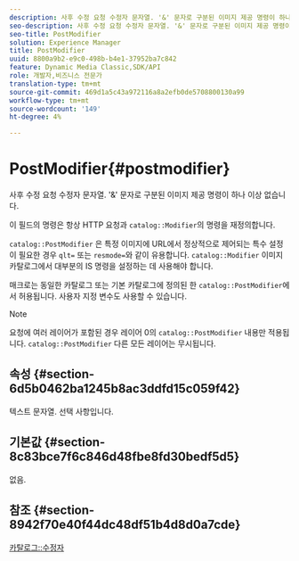 ```yaml
---
description: 사후 수정 요청 수정자 문자열. '&' 문자로 구분된 이미지 제공 명령이 하나 이상 없습니다.
seo-description: 사후 수정 요청 수정자 문자열. '&' 문자로 구분된 이미지 제공 명령이 하나 이상 없습니다.
seo-title: PostModifier
solution: Experience Manager
title: PostModifier
uuid: 8800a9b2-e9c0-498b-b4e1-37952ba7c842
feature: Dynamic Media Classic,SDK/API
role: 개발자,비즈니스 전문가
translation-type: tm+mt
source-git-commit: 469d1a5c43a972116a8a2efb0de5708800130a99
workflow-type: tm+mt
source-wordcount: '149'
ht-degree: 4%

---
```



# PostModifier{#postmodifier}

사후 수정 요청 수정자 문자열. &#39;&amp;&#39; 문자로 구분된 이미지 제공 명령이 하나 이상 없습니다.

이 필드의 명령은 항상 HTTP 요청과 `catalog::Modifier`의 명령을 재정의합니다.

`catalog::PostModifier` 은 특정 이미지에 URL에서 정상적으로 제어되는 특수 설정이 필요한 경우  `qlt=` 또는 `resmode=`와 같이 유용합니다. `catalog::Modifier` 이미지 카탈로그에서 대부분의 IS 명령을 설정하는 데 사용해야 합니다.

매크로는 동일한 카탈로그 또는 기본 카탈로그에 정의된 한 `catalog::PostModifier`에서 허용됩니다. 사용자 지정 변수도 사용할 수 있습니다.

>[!NOTE]
>
>요청에 여러 레이어가 포함된 경우 레이어 0의 `catalog::PostModifier` 내용만 적용됩니다. `catalog::PostModifier` 다른 모든 레이어는 무시됩니다.

## 속성 {#section-6d5b0462ba1245b8ac3ddfd15c059f42}

텍스트 문자열. 선택 사항입니다.

## 기본값 {#section-8c83bce7f6c846d48fbe8fd30bedf5d5}

없음.

## 참조 {#section-8942f70e40f44dc48df51b4d8d0a7cde}

[카탈로그::수정자](../../../../../../is-api/image-catalog/image-serving-api-ref/c-image-catalog-reference/c-image-svg-data-reference/c-image-data-reference/r-modifier-cat.md#reference-d2c6884b3a2248fab81a112d27969834)
